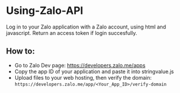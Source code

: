 # Using-Zalo-API
Log in to your Zalo application with a Zalo account, using html and javascript. Return an access token if login succesfully.
## How to:
- Go to Zalo Dev page: https://developers.zalo.me/apps
- Copy the app ID of your application and paste it into stringvalue.js
- Upload files to your web hosting, then verify the domain: ```https://developers.zalo.me/app/<Your_App_ID>/verify-domain```
